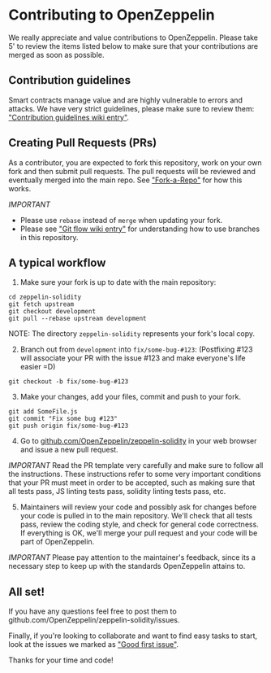 Contributing to OpenZeppelin
=======

We really appreciate and value contributions to OpenZeppelin. Please take 5' to review the items listed below to make sure that your contributions are merged as soon as possible. 

## Contribution guidelines

Smart contracts manage value and are highly vulnerable to errors and attacks. We have very strict guidelines, please make sure to review them: ["Contribution guidelines wiki entry"](https://github.com/OpenZeppelin/zeppelin-solidity/wiki/Contribution-guidelines).

## Creating Pull Requests (PRs)

As a contributor, you are expected to fork this repository, work on your own fork and then submit pull requests. The pull requests will be reviewed and eventually merged into the main repo. See ["Fork-a-Repo"](https://help.github.com/articles/fork-a-repo/) for how this works.

*IMPORTANT* 
* Please use `rebase` instead of `merge` when updating your fork.
* Please see ["Git flow wiki entry"](https://github.com/OpenZeppelin/zeppelin-solidity/wiki/Git-flow) for understanding how to use branches in this repository.

## A typical workflow

1) Make sure your fork is up to date with the main repository:

```
cd zeppelin-solidity
git fetch upstream
git checkout development
git pull --rebase upstream development
```
NOTE: The directory `zeppelin-solidity` represents your fork's local copy.

2) Branch out from `development` into `fix/some-bug-#123`:
(Postfixing #123 will associate your PR with the issue #123 and make everyone's life easier =D)
```
git checkout -b fix/some-bug-#123
```

3) Make your changes, add your files, commit and push to your fork.

```
git add SomeFile.js
git commit "Fix some bug #123"
git push origin fix/some-bug-#123
```

4) Go to [github.com/OpenZeppelin/zeppelin-solidity](https://github.com/OpenZeppelin/zeppelin-solidity) in your web browser and issue a new pull request.

*IMPORTANT* Read the PR template very carefully and make sure to follow all the instructions. These instructions 
refer to some very important conditions that your PR must meet in order to be accepted, such as making sure that all tests pass, JS linting tests pass, solidity linting tests pass, etc.

5) Maintainers will review your code and possibly ask for changes before your code is pulled in to the main repository. We'll check that all tests pass, review the coding style, and check for general code correctness. If everything is OK, we'll merge your pull request and your code will be part of OpenZeppelin.

*IMPORTANT* Please pay attention to the maintainer's feedback, since its a necessary step to keep up with the standards OpenZeppelin attains to.

## All set!

If you have any questions feel free to post them to github.com/OpenZeppelin/zeppelin-solidity/issues.

Finally, if you're looking to collaborate and want to find easy tasks to start, look at the issues we marked as ["Good first issue"](https://github.com/OpenZeppelin/zeppelin-solidity/labels/good%20first%20issue).

Thanks for your time and code!
